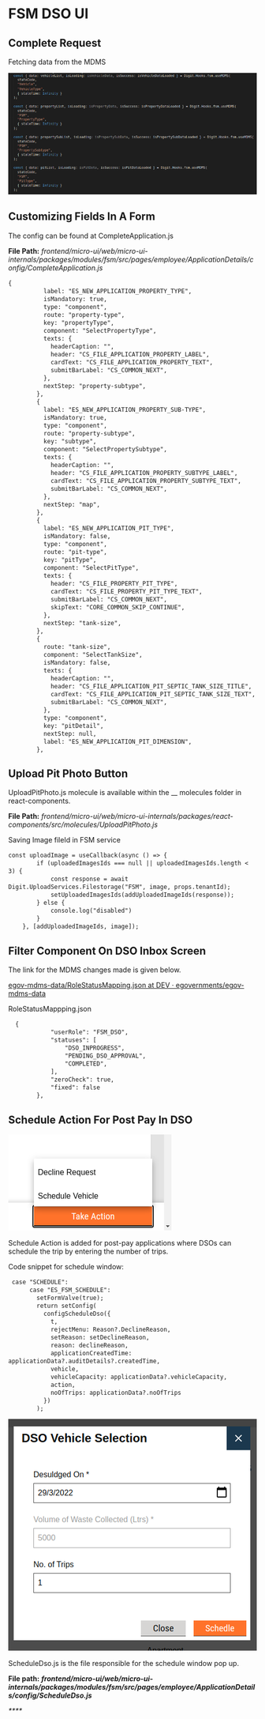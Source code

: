 # FSM DSO UI

## **Complete Request** <a href="#complete-request" id="complete-request"></a>

Fetching data from the MDMS

![](<../../../../../.gitbook/assets/image (6) (1).png>)

## Customizing Fields In A Form <a href="#customizing-fields-in-a-form" id="customizing-fields-in-a-form"></a>

The config can be found at CompleteApplication.js

**File Path:** _frontend/micro-ui/web/micro-ui-internals/packages/modules/fsm/src/pages/employee/ApplicationDetails/config/CompleteApplication.js_

```
{
          label: "ES_NEW_APPLICATION_PROPERTY_TYPE",
          isMandatory: true,
          type: "component",
          route: "property-type",
          key: "propertyType",
          component: "SelectPropertyType",
          texts: {
            headerCaption: "",
            header: "CS_FILE_APPLICATION_PROPERTY_LABEL",
            cardText: "CS_FILE_APPLICATION_PROPERTY_TEXT",
            submitBarLabel: "CS_COMMON_NEXT",
          },
          nextStep: "property-subtype",
        },
        {
          label: "ES_NEW_APPLICATION_PROPERTY_SUB-TYPE",
          isMandatory: true,
          type: "component",
          route: "property-subtype",
          key: "subtype",
          component: "SelectPropertySubtype",
          texts: {
            headerCaption: "",
            header: "CS_FILE_APPLICATION_PROPERTY_SUBTYPE_LABEL",
            cardText: "CS_FILE_APPLICATION_PROPERTY_SUBTYPE_TEXT",
            submitBarLabel: "CS_COMMON_NEXT",
          },
          nextStep: "map",
        },
        {
          label: "ES_NEW_APPLICATION_PIT_TYPE",
          isMandatory: false,
          type: "component",
          route: "pit-type",
          key: "pitType",
          component: "SelectPitType",
          texts: {
            header: "CS_FILE_PROPERTY_PIT_TYPE",
            cardText: "CS_FILE_PROPERTY_PIT_TYPE_TEXT",
            submitBarLabel: "CS_COMMON_NEXT",
            skipText: "CORE_COMMON_SKIP_CONTINUE",
          },
          nextStep: "tank-size",
        },
        {
          route: "tank-size",
          component: "SelectTankSize",
          isMandatory: false,
          texts: {
            headerCaption: "",
            header: "CS_FILE_APPLICATION_PIT_SEPTIC_TANK_SIZE_TITLE",
            cardText: "CS_FILE_APPLICATION_PIT_SEPTIC_TANK_SIZE_TEXT",
            submitBarLabel: "CS_COMMON_NEXT",
          },
          type: "component",
          key: "pitDetail",
          nextStep: null,
          label: "ES_NEW_APPLICATION_PIT_DIMENSION",
        },
```

## Upload Pit Photo Button  <a href="#upload-pit-photo-button" id="upload-pit-photo-button"></a>

UploadPitPhoto.js molecule is available within the __ molecules folder in react-components.

**File Path:** _frontend/micro-ui/web/micro-ui-internals/packages/react-components/src/molecules/UploadPitPhoto.js_

Saving Image fileId in FSM service

```
const uploadImage = useCallback(async () => {
        if (uploadedImagesIds === null || uploadedImagesIds.length < 3) {
            const response = await Digit.UploadServices.Filestorage("FSM", image, props.tenantId);
            setUploadedImagesIds(addUploadedImageIds(response));
        } else {
            console.log("disabled")
        }
    }, [addUploadedImageIds, image]);
```

## Filter Component On DSO Inbox Screen <a href="#filter-component-in-dso-inbox-screen" id="filter-component-in-dso-inbox-screen"></a>

The link for the MDMS changes made is given below.

[<img src="https://github.com/fluidicon.png" alt="" data-size="line">egov-mdms-data/RoleStatusMapping.json at DEV · egovernments/egov-mdms-data](https://github.com/egovernments/egov-mdms-data/blob/DEV/data/pb/DIGIT-UI/RoleStatusMapping.json)

&#x20;RoleStatusMappping.json

```
  {
            "userRole": "FSM_DSO",
            "statuses": [
                "DSO_INPROGRESS",
                "PENDING_DSO_APPROVAL",
                "COMPLETED",
            ],
            "zeroCheck": true,
            "fixed": false
        },
```

## Schedule Action For Post Pay In DSO <a href="#schedule-action-for-post-pay-in-dso" id="schedule-action-for-post-pay-in-dso"></a>

![](<../../../../../.gitbook/assets/image (17).png>)

Schedule Action is added for post-pay applications where DSOs can schedule the trip by entering the number of trips.

Code snippet for schedule window:

```
 case "SCHEDULE":
      case "ES_FSM_SCHEDULE":
        setFormValve(true);
        return setConfig(
          configScheduleDso({
            t,
            rejectMenu: Reason?.DeclineReason,
            setReason: setDeclineReason,
            reason: declineReason,
            applicationCreatedTime: applicationData?.auditDetails?.createdTime,
            vehicle,
            vehicleCapacity: applicationData?.vehicleCapacity,
            action,
            noOfTrips: applicationData?.noOfTrips
          })
        );
```

![](<../../../../../.gitbook/assets/image (10).png>)

ScheduleDso.js is the file responsible for the schedule window pop up.&#x20;

**File path:** _**frontend/micro-ui/web/micro-ui-internals/packages/modules/fsm/src/pages/employee/ApplicationDetails/config/ScheduleDso.js**_

_****_
